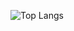 ![Top Langs](https://github-readme-stats.vercel.app/api/top-langs/?username=yusufekrembm&langs_count=8)
